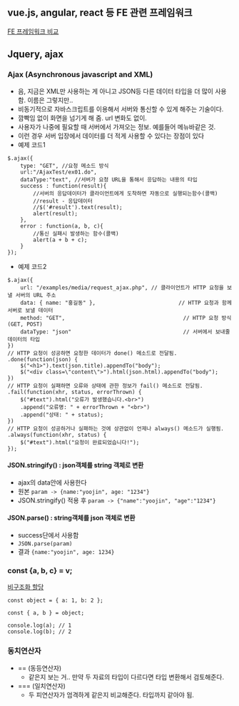 ## vue.js, angular, react 등 FE 관련 프레임워크
[FE 프레임워크 비교](https://kr.vuejs.org/v2/guide/comparison.html)

## Jquery, ajax
### Ajax (Asynchronous javascript and XML)
- 음, 지금은 XML만 사용하는 게 아니고 JSON등 다른 데이터 타입을 더 많이 사용함. 이름은 그렇지만.. 
- 비동기적으로 자바스크립트를 이용해서 서버와 통신할 수 있게 해주는 기술이다.
- 깜빡임 없이 화면을 넘기게 해 줌. url 변화도 없이.
- 사용자가 나중에 필요할 때 서버에서 가져오는 정보. 예를들어 메뉴바같은 것. 
- 이런 경우 서버 입장에서 데이터를 더 적게 사용할 수 있다는 장점이 있다
- 예제 코드1
```
$.ajax({
	type: "GET", //요청 메소드 방식
	url:"/AjaxTest/ex01.do",
	dataType:"text", //서버가 요청 URL을 통해서 응답하는 내용의 타입
	success : function(result){
		//서버의 응답데이터가 클라이언트에게 도착하면 자동으로 실행되는함수(콜백)
		//result - 응답데이터
		//$('#result').text(result);
		alert(result);
	},
	error : function(a, b, c){
		//통신 실패시 발생하는 함수(콜백)
		alert(a + b + c);
	}
});
```
- 예제 코드2
```
$.ajax({
    url: "/examples/media/request_ajax.php", // 클라이언트가 HTTP 요청을 보낼 서버의 URL 주소
    data: { name: "홍길동" },                          // HTTP 요청과 함께 서버로 보낼 데이터
    method: "GET",                                     // HTTP 요청 방식(GET, POST)
    dataType: "json"                                   // 서버에서 보내줄 데이터의 타입
})
// HTTP 요청이 성공하면 요청한 데이터가 done() 메소드로 전달됨.
.done(function(json) {
    $("<h1>").text(json.title).appendTo("body");
    $("<div class=\"content\">").html(json.html).appendTo("body");
})
// HTTP 요청이 실패하면 오류와 상태에 관한 정보가 fail() 메소드로 전달됨.
.fail(function(xhr, status, errorThrown) {
    $("#text").html("오류가 발생했습니다.<br>")
    .append("오류명: " + errorThrown + "<br>")
    .append("상태: " + status);
})
// HTTP 요청이 성공하거나 실패하는 것에 상관없이 언제나 always() 메소드가 실행됨.
.always(function(xhr, status) {
    $("#text").html("요청이 완료되었습니다!");
});
```
#### JSON.stringify() : json객체를 string 객체로 변환
- ajax의 data안에 사용한다
- 원본 `param -> {name:"yoojin", age: "1234"}`
- JSON.stringify() 적용 후 `param -> {"name":"yoojin", "age":"1234"}`
#### JSON.parse() : string객체를 json 객체로 변환
- success단에서 사용함
- `JSON.parse(param)`
- 결과 `{name:"yoojin", age: 1234}`

### const {a, b, c} = v;
[비구조화 할당](https://learnjs.vlpt.us/useful/06-destructuring.html)
```
const object = { a: 1, b: 2 };

const { a, b } = object;

console.log(a); // 1
console.log(b); // 2
```

### 동치연산자
- == (동등연산자)
  - 같은지 보는 거.. 만약 두 자료의 타입이 다르다면 타입 변환해서 검토해준다. 
- === (일치연산자)
  - 두 피연산자가 엄격하게 같은지 비교해준다. 타입까지 같아야 됨.
